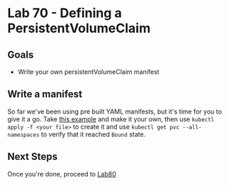 # Lab 70 - Defining a PersistentVolumeClaim

## Goals

* Write your own persistentVolumeClaim manifest

## Write a manifest

So far we've been using pre built YAML manifests, but it's time for you to give it a go.  Take [this example](config/pvc.yml) and make it your own, then use `kubectl apply -f <your file>` to create it and use `kubectl get pvc --all-namespaces` to verify that it reached `Bound` state.

## Next Steps

Once you're done, proceed to [Lab80](Lab80.md)
